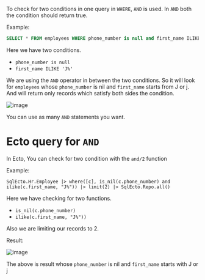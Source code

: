 To check for two conditions in one query in `WHERE`,  `AND` is used. In `AND` both the condition should return true.  

Example:

``` SQL
SELECT * FROM employees WHERE phone_number is null and first_name ILIKE 'J%';
```

Here we have two conditions. 

- `phone_number is null`
- `first_name ILIKE 'J%'`

We are using the `AND` operator in between the two conditions. So it will look for `employees` whose `phone_number` is nil and `first_name` starts from J or j.  And will return only records which satisfy both sides the condition.

![image](https://github.com/sangeethailango/SQL-Ecto-writings/assets/78719077/81f86ffc-5080-4b3d-aa4a-b73f49d560e1)

You can use as many `AND` statements you want.

# Ecto query for `AND`

In Ecto, You can check for two condition with the `and/2` function

Example:

``` Ecto
SqlEcto.Hr.Employee |> where([c], is_nil(c.phone_number) and ilike(c.first_name, "J%")) |> limit(2) |> SqlEcto.Repo.all()
```

Here we have checking for two functions.

-  `is_nil(c.phone_number)` 
- `ilike(c.first_name, "J%"))`

Also we are limiting our records to 2. 

Result:

![image](https://github.com/sangeethailango/SQL-Ecto-writings/assets/78719077/2d5b394c-cd4c-4410-9dd6-582e01e869a4)

The above is result whose `phone_number` is nil and `first_name` starts with J or j
